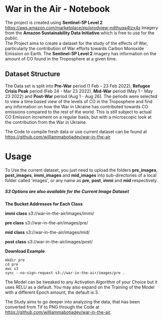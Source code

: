 # War in the Air - Notebook

The project is created using <strong>Sentinel-5P Level 2</strong> https://aws.amazon.com/marketplace/pp/prodview-ndthuqa4tzx4s Imagery from the <strong>Amazon Sustainability Data Initiative</strong> which is free to use for the public.
<br />
The Project aims to create a dataset for the study of the effects of War, particularly the contribution of War efforts towards Carbon Monoxide Emission on Earth. The <strong>Sentinel-5P Level 2</strong> imagery has information on the amount of CO found in the Troposphere at a given time. 

## Dataset Structure

The Data set is split into <strong>Pre-War</strong> period (1 Feb - 23 Feb 2022), <strong>Refugee Crisis Peak</strong> period (Feb 24 - Mar 23 2022), <strong>Mid-War</strong> period (May 1 - May 23 2022) and <strong>Post-War</strong> period (Aug 1 - Aug 26). The periods were selected to view a time based view of the levels of CO in the Troposphere and find any information on how the War in Ukraine has contributed towards CO emissions compared to the rest of the world. This is still subject to actual CO Emission increment on a regular basis, but with a microscopic look at the contribution from the War in Ukraine. 

The Code to compile fresh data or use current dataset can be found at https://github.com/williammabotjadev/war-in-the-air

# Usage

To Use the current dataset, you just need to upload the folders <strong>pre_images</strong>, <strong>post_images</strong>, <strong>immi_images</strong> and <strong>mid_images</strong> into sub-directories of a local folder called 'images', or any name as <strong>pre</strong>, <strong>post</strong>, <strong>immi</strong> and <strong>mid</strong> respectively. 

<h5>S3 Options are also available for the Current Image Dataset</h5>

<strong>The Bucket Addresses for Each Class</strong>

<strong>immi class</strong>
s3://war-in-the-air/images/immi/


<strong>pre class</strong>
s3://war-in-the-air/images/pre/


<strong>mid class</strong>
s3://war-in-the-air/images/mid/


<strong>post class</strong>
s3://war-in-the-air/images/post/

<strong>Download Example</strong>

<code>mkdir pre</code>
<br />
<code>cd pre</code>
<br />
<code>aws s3 sync --no-sign-request s3://war-in-the-air/images/pre .</code> 
<br />

The Model can be tweaked to any Activation Algorithm of your Choice but it uses RELU as a default. You may also expand on the Training of the Model with a different Epoch amount, the default is 3. 

The Study aims to go deeper into analyzing the data, that has been converted from Tif to PNG through the Code at https://github.com/williammabotjadev/war-in-the-air. 
